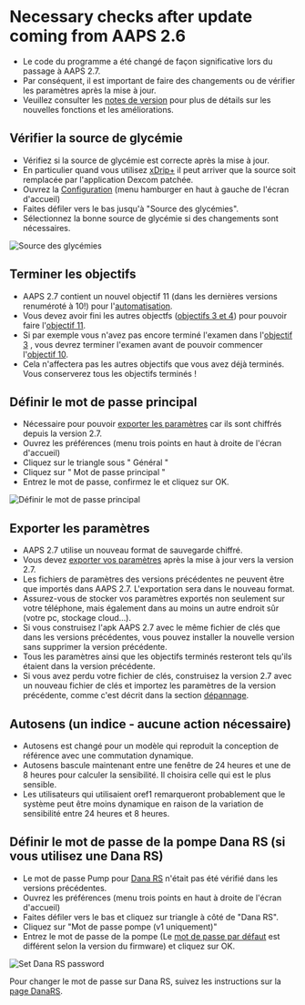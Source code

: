 # Necessary checks after update coming from AAPS 2.6

- Le code du programme a été changé de façon significative lors du passage à AAPS 2.7.
- Par conséquent, il est important de faire des changements ou de vérifier les paramètres après la mise à jour.
- Veuillez consulter les [notes de version](Releasenotes-version-2-7-0) pour plus de détails sur les nouvelles fonctions et les améliorations.

## Vérifier la source de glycémie

- Vérifiez si la source de glycémie est correcte après la mise à jour.
- En particulier quand vous utilisez [xDrip+](../Configuration/xdrip.md) il peut arriver que la source soit remplacée par l'application Dexcom patchée.
- Ouvrez la [Configuration](Config-Builder-bg-source) (menu hamburger en haut à gauche de l'écran d'accueil)
- Faites défiler vers le bas jusqu'à "Source des glycémies".
- Sélectionnez la bonne source de glycémie si des changements sont nécessaires.

![Source des glycémies](../images/ConfBuild_BG.png)

## Terminer les objectifs

- AAPS 2.7 contient un nouvel objectif 11 (dans les dernières versions renuméroté à 10!) pour l'[automatisation](../Usage/Automation.md).
- Vous devez avoir fini les autres objectfs ([objectifs 3 et 4](Objectives-objective-3-prove-your-knowledge)) pour pouvoir faire l'[objectif 11](Objectives-objective-10-automation).
- Si par exemple vous n'avez pas encore terminé l'examen dans l'[objectif 3](../Usage/Objectives-objective-3-prove-your-knowledge) , vous devrez terminer l'examen avant de pouvoir commencer l'[objectif 10](Objectives-objective-10-automation).
- Cela n'affectera pas les autres objectifs que vous avez déjà terminés. Vous conserverez tous les objectifs terminés !

## Définir le mot de passe principal

- Nécessaire pour pouvoir [exporter les paramètres](../Usage/ExportImportSettings.md) car ils sont chiffrés depuis la version 2.7.
- Ouvrez les préférences (menu trois points en haut à droite de l'écran d'accueil)
- Cliquez sur le triangle sous " Général "
- Cliquez sur " Mot de passe principal "
- Entrez le mot de passe, confirmez le et cliquez sur OK.

![Définir le mot de passe principal](../images/MasterPW.png)

## Exporter les paramètres

- AAPS 2.7 utilise un nouveau format de sauvegarde chiffré.
- Vous devez [exporter vos paramètres](../Usage/ExportImportSettings.md) après la mise à jour vers la version 2.7.
- Les fichiers de paramètres des versions précédentes ne peuvent être que importés dans AAPS 2.7. L'exportation sera dans le nouveau format.
- Assurez-vous de stocker vos paramètres exportés non seulement sur votre téléphone, mais également dans au moins un autre endroit sûr (votre pc, stockage cloud...).
- Si vous construisez l'apk AAPS 2.7 avec le même fichier de clés que dans les versions précédentes, vous pouvez installer la nouvelle version sans supprimer la version précédente.
- Tous les paramètres ainsi que les objectifs terminés resteront tels qu'ils étaient dans la version précédente.
- Si vous avez perdu votre fichier de clés, construisez la version 2.7 avec un nouveau fichier de clés et importez les paramètres de la version précédente, comme c'est décrit dans la section [dépannage](troubleshooting_androidstudio-lost-keystore).

## Autosens (un indice - aucune action nécessaire)

- Autosens est changé pour un modèle qui reproduit la conception de référence avec une commutation dynamique.
- Autosens bascule maintenant entre une fenêtre de 24 heures et une de 8 heures pour calculer la sensibilité. Il choisira celle qui est le plus sensible.
- Les utilisateurs qui utilisaient oref1 remarqueront probablement que le système peut être moins dynamique en raison de la variation de sensibilité entre 24 heures et 8 heures.

## Définir le mot de passe de la pompe Dana RS (si vous utilisez une Dana RS)

- Le mot de passe Pump pour [Dana RS](../Configuration/DanaRS-Insulin-Pump.md) n'était pas été vérifié dans les versions précédentes.
- Ouvrez les préférences (menu trois points en haut à droite de l'écran d'accueil)
- Faites défiler vers le bas et cliquez sur triangle à côté de "Dana RS".
- Cliquez sur "Mot de passe pompe (v1 uniquement)"
- Entrez le mot de passe de la pompe (Le [mot de passe par défaut](DanaRS-Insulin-Pump-default-password) est différent selon la version du firmware) et cliquez sur OK.

![Set Dana RS password](../images/DanaRSPW.png)

Pour changer le mot de passe sur Dana RS, suivez les instructions sur la [page DanaRS](DanaRS-Insulin-Pump-change-password-on-pump).
